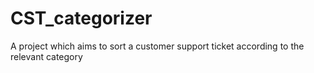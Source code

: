 # CST_categorizer
A project which aims to sort a customer support ticket according to the relevant category
